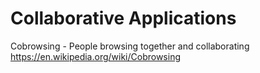 # Collaborative Applications

Cobrowsing - People browsing together and collaborating
https://en.wikipedia.org/wiki/Cobrowsing
